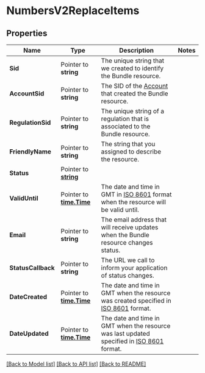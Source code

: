 # NumbersV2ReplaceItems

## Properties

Name | Type | Description | Notes
------------ | ------------- | ------------- | -------------
**Sid** | Pointer to **string** | The unique string that we created to identify the Bundle resource. |
**AccountSid** | Pointer to **string** | The SID of the [Account](https://www.twilio.com/docs/iam/api/account) that created the Bundle resource. |
**RegulationSid** | Pointer to **string** | The unique string of a regulation that is associated to the Bundle resource. |
**FriendlyName** | Pointer to **string** | The string that you assigned to describe the resource. |
**Status** | Pointer to [**string**](ReplaceItemsEnumStatus.md) |  |
**ValidUntil** | Pointer to [**time.Time**](time.Time.md) | The date and time in GMT in [ISO 8601](https://en.wikipedia.org/wiki/ISO_8601) format when the resource will be valid until. |
**Email** | Pointer to **string** | The email address that will receive updates when the Bundle resource changes status. |
**StatusCallback** | Pointer to **string** | The URL we call to inform your application of status changes. |
**DateCreated** | Pointer to [**time.Time**](time.Time.md) | The date and time in GMT when the resource was created specified in [ISO 8601](https://en.wikipedia.org/wiki/ISO_8601) format. |
**DateUpdated** | Pointer to [**time.Time**](time.Time.md) | The date and time in GMT when the resource was last updated specified in [ISO 8601](https://en.wikipedia.org/wiki/ISO_8601) format. |

[[Back to Model list]](../README.md#documentation-for-models) [[Back to API list]](../README.md#documentation-for-api-endpoints) [[Back to README]](../README.md)


